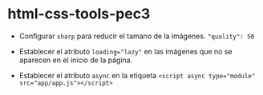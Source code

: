 # html-css-tools-pec3

- Configurar `sharp` para reducir el tamano de la imágenes. `"quality": 50`

- Establecer el atributo `loading="lazy"` en las imágenes que no se aparecen en el inicio de la página.

- Establecer el atributo `async` en la etiqueta `<script async type="module" src="app/app.js"></script>`
